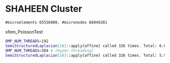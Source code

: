 <!-- SHAHEEN.md -->
# SHAHEEN Cluster

`#microelements 65536000, #micronodes 66049281`

sfem_PoissonTest 

```bash
OMP_NUM_THREADS=192
SemiStructuredLaplacian[16]::apply(affine) called 326 times. Total: 6.03169 [s], Avg: 0.0185021 [s], TP 3569.82 [MDOF/s]
OMP_NUM_THREADS=384 # (Hyper-threading)
SemiStructuredLaplacian[16]::apply(affine) called 326 times. Total: 5.96174 [s], Avg: 0.0182875 [s], TP 3611.71 [MDOF/s]
```
